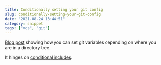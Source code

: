 ```yaml
---
title: Conditionally setting your git config
slug: conditionally-setting-your-git-config
date: "2021-08-24 13:44:51"
category: snippet
tags: ["vcs", "git"]
---
```


[Blog post](https://utf9k.net/blog/conditional-gitconfig/) showing how you can
set git variables depending on where you are in a directory tree.

It hinges on [conditional includes](https://git-scm.com/docs/git-config#_conditional_includes).
